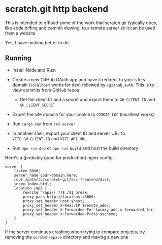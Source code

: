 # scratch.git http backend

This is intended to offload some of the work that scratch.git typically does, like code diffing and commit viewing, to a remote server so it can be used from a website

Yes, I have nothing better to do

## Running

- Install Node and Rust

- Create a new GitHub OAuth app and have it redirect to your site's domain (`localhost` works for dev) followed by `/github_auth`. This is to view commits from GitHub repos

    - Get the client ID and a secret and export them to `GH_CLIENT_ID` and `GH_CLIENT_SECRET`

- Export the site domain for your cookie to `COOKIE_LOC` (localhost works)

- Run `cargo run` from `src-server` 

- In another shell, export your client ID and server URL to `VITE_GH_CLIENT_ID` and `VITE_API_URL`

- Run `npm run dev` or `npm run build` and host the build directory

Here's a (probably good for production) nginx config

```nginx
server {
    listen 8000;
    server_name your-domain.here;
    root /path/to/scratch-git/src-frontend/dist;
    index index.html;
    location /api {
        rewrite ^/api/(.*)$ /$1 break;  
        proxy_pass http://localhost:8080;
        proxy_set_header Host $host;
        proxy_set_header X-Real-IP $remote_addr;
        proxy_set_header X-Forwarded-For $proxy_add_x_forwarded_for;
        proxy_set_header X-Forwarded-Proto $scheme;
    }
}
```

If the server continues crashing when trying to compare projects, try removing the `scratch-space` directory and making a new one